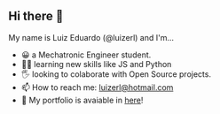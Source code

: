 ## Hi there 👋
My name is Luiz Eduardo (@luizerl) and I'm...
- 😀 a Mechatronic Engineer student.
- 👨‍💻 learning new skills like JS and Python
- 🖐 looking to colaborate with Open Source projects.
- 📫 How to reach me: luizerl@hotmail.com
- 💪 My portfolio is avaiable in [here](https://luizerl.github.io/)!
